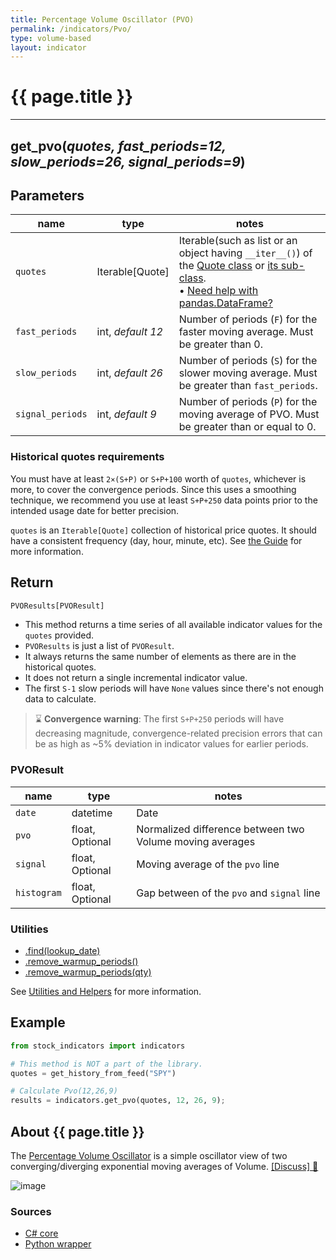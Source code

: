 ```yaml
---
title: Percentage Volume Oscillator (PVO)
permalink: /indicators/Pvo/
type: volume-based
layout: indicator
---
```


# {{ page.title }}

<hr>

## **get_pvo**(*quotes, fast_periods=12, slow_periods=26, signal_periods=9*)

## Parameters

| name | type | notes
| -- |-- |--
| `quotes` | Iterable[Quote] | Iterable(such as list or an object having `__iter__()`) of the [Quote class]({{site.baseurl}}/guide/#historical-quotes) or [its sub-class]({{site.baseurl}}/guide/#using-custom-quote-classes). <br><span class='qna-dataframe'> • [Need help with pandas.DataFrame?]({{site.baseurl}}/guide/#using-pandasdataframe)</span>
| `fast_periods` | int, *default 12* | Number of periods (`F`) for the faster moving average.  Must be greater than 0.
| `slow_periods` | int, *default 26* | Number of periods (`S`) for the slower moving average.  Must be greater than `fast_periods`.
| `signal_periods` | int, *default 9* | Number of periods (`P`) for the moving average of PVO.  Must be greater than or equal to 0.

### Historical quotes requirements

You must have at least `2×(S+P)` or `S+P+100` worth of `quotes`, whichever is more, to cover the convergence periods.  Since this uses a smoothing technique, we recommend you use at least `S+P+250` data points prior to the intended usage date for better precision.

`quotes` is an `Iterable[Quote]` collection of historical price quotes.  It should have a consistent frequency (day, hour, minute, etc).  See [the Guide]({{site.baseurl}}/guide/#historical-quotes) for more information.

## Return

```python
PVOResults[PVOResult]
```

- This method returns a time series of all available indicator values for the `quotes` provided.
- `PVOResults` is just a list of `PVOResult`.
- It always returns the same number of elements as there are in the historical quotes.
- It does not return a single incremental indicator value.
- The first `S-1` slow periods will have `None` values since there's not enough data to calculate.

> :hourglass: **Convergence warning**: The first `S+P+250` periods will have decreasing magnitude, convergence-related precision errors that can be as high as ~5% deviation in indicator values for earlier periods.

### PVOResult

| name | type | notes
| -- |-- |--
| `date` | datetime | Date
| `pvo` | float, Optional | Normalized difference between two Volume moving averages
| `signal` | float, Optional | Moving average of the `pvo` line
| `histogram` | float, Optional | Gap between of the `pvo` and `signal` line

### Utilities

- [.find(lookup_date)]({{site.baseurl}}/utilities#find-indicator-result-by-date)
- [.remove_warmup_periods()]({{site.baseurl}}/utilities#remove-warmup-periods)
- [.remove_warmup_periods(qty)]({{site.baseurl}}/utilities#remove-warmup-periods)

See [Utilities and Helpers]({{site.baseurl}}/utilities#utilities-for-indicator-results) for more information.

## Example

```python
from stock_indicators import indicators

# This method is NOT a part of the library.
quotes = get_history_from_feed("SPY")

# Calculate Pvo(12,26,9)
results = indicators.get_pvo(quotes, 12, 26, 9);
```

## About {{ page.title }}

The [Percentage Volume Oscillator](https://school.stockcharts.com/doku.php?id=technical_indicators:percentage_volume_oscillator_pvo) is a simple oscillator view of two converging/diverging exponential moving averages of Volume.
[[Discuss] :speech_balloon:]({{site.dotnet.repo}}/discussions/305 "Community discussion about this indicator")

![image]({{site.dotnet.charts}}/Pvo.png)

### Sources

- [C# core]({{site.dotnet.src}}/m-r/Pvo/Pvo.Series.cs)
- [Python wrapper]({{site.python.src}}/pvo.py)
